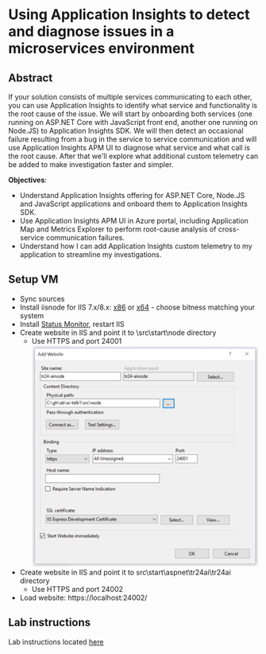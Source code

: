 # Using Application Insights to detect and diagnose issues in a microservices environment

## Abstract

If your solution consists of multiple services communicating to each other, you can use Application Insights to identify what service and functionality is the root cause of the issue. We will start by onboarding both services (one running on ASP.NET Core with JavaScript front end, another one running on Node.JS) to Application Insights SDK. We will then detect an occasional failure resulting from a bug in the service to service communication and will use Application Insights APM UI to diagnose what service and what call is the root cause. After that we'll explore what additional custom telemetry can be added to make investigation faster and simpler.

**Objectives**:

- Understand Application Insights offering for ASP.NET Core, Node.JS and JavaScript applications and onboard them to Application Insights SDK.
- Use Application Insights APM UI in Azure portal, including Application Map and Metrics Explorer to perform root-cause analysis of cross-service communication failures.
- Understand how I can add Application Insights custom telemetry to my application to streamline my investigations.

## Setup VM
- Sync sources
- Install iisnode for IIS 7.x/8.x: [x86](https://github.com/azure/iisnode/releases/download/v0.2.21/iisnode-full-v0.2.21-x86.msi) or [x64](https://github.com/azure/iisnode/releases/download/v0.2.21/iisnode-full-v0.2.21-x64.msi) - choose bitness matching your system
- Install [Status Monitor](http://go.microsoft.com/fwlink/?LinkID=522371&clcid=0x409), restart IIS
- Create website in IIS and point it to \src\start\node directory
  - Use HTTPS and port 24001
  ![img](/instructions/1.PNG)
- Create website in IIS and point it to src\start\aspnet\tr24ai\tr24ai directory
  - Use HTTPS and port 24002
- Load website: https://localhost:24002/

## Lab instructions

Lab instructions located [here](/labinstructions.md)
